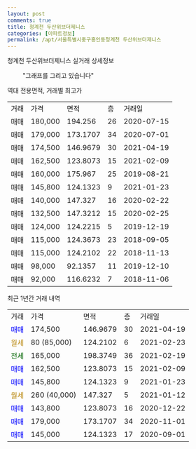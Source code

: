 ```yaml
---
layout: post
comments: true
title: 청계천 두산위브더제니스
categories: [아파트정보]
permalink: /apt/서울특별시중구흥인동청계천 두산위브더제니스
---
```


청계천 두산위브더제니스 실거래 상세정보

<script type="text/javascript">
  google.charts.load('current', {'packages':['line', 'corechart']});
  google.charts.setOnLoadCallback(drawChart);

  function drawChart() {
    var data = new google.visualization.DataTable();
    data.addColumn('date', '거래일');
    data.addColumn('number', "매매");
    data.addColumn('number', "전세");
    data.addColumn('number', "전매");

    data.addRows([[new Date(Date.parse("2021-04-19")), 174500, null, null], [new Date(Date.parse("2021-02-23")), null, null, null], [new Date(Date.parse("2021-02-19")), null, 165000, null], [new Date(Date.parse("2021-02-09")), 162500, null, null], [new Date(Date.parse("2021-01-23")), 145800, null, null], [new Date(Date.parse("2021-01-12")), null, null, null], [new Date(Date.parse("2020-12-22")), 143800, null, null], [new Date(Date.parse("2020-11-01")), 179000, null, null], [new Date(Date.parse("2020-09-01")), 145000, null, null]]);

    var options = {
      hAxis: {
        format: 'yyyy/MM/dd'
      },    
      lineWidth: 0,
      pointsVisible: true,    
      title: '최근 1년간 유형별 실거래가 분포',
      legend: { position: 'bottom' }
    };

    var formatter = new google.visualization.NumberFormat({pattern:'###,###'} );
    formatter.format(data, 1);
    formatter.format(data, 2);
    
    setTimeout(function() {
        var chart = new google.visualization.LineChart(document.getElementById('columnchart_material'));
        chart.draw(data, (options));
        document.getElementById('loading').style.display = 'none';
    }, 1000);
  }
</script>


<div id="loading" style="z-index:20; display: block; margin-left: 35px">"그래프를 그리고 있습니다"</div>
<div id="columnchart_material" style="width: 95%; margin-left: -35px; display: block"></div>

역대 전용면적, 거래별 최고가
<table class="sortable">
    <tr>
      <td>거래</td>
      <td>가격</td>
      <td>면적</td>
      <td>층</td>
      <td>거래일</td>
    </tr>
        <tr>
          <td>매매</td>
          <td>180,000</td>
          <td>194.256</td>
          <td>26</td>
          <td>2020-07-15</td>
        </tr>            <tr>
          <td>매매</td>
          <td>179,000</td>
          <td>173.1707</td>
          <td>34</td>
          <td>2020-07-01</td>
        </tr>            <tr>
          <td>매매</td>
          <td>174,500</td>
          <td>146.9679</td>
          <td>30</td>
          <td>2021-04-19</td>
        </tr>            <tr>
          <td>매매</td>
          <td>162,500</td>
          <td>123.8073</td>
          <td>15</td>
          <td>2021-02-09</td>
        </tr>            <tr>
          <td>매매</td>
          <td>160,000</td>
          <td>175.967</td>
          <td>25</td>
          <td>2019-08-21</td>
        </tr>            <tr>
          <td>매매</td>
          <td>145,800</td>
          <td>124.1323</td>
          <td>9</td>
          <td>2021-01-23</td>
        </tr>            <tr>
          <td>매매</td>
          <td>140,000</td>
          <td>147.327</td>
          <td>16</td>
          <td>2020-02-22</td>
        </tr>            <tr>
          <td>매매</td>
          <td>132,500</td>
          <td>147.3212</td>
          <td>15</td>
          <td>2020-02-25</td>
        </tr>            <tr>
          <td>매매</td>
          <td>124,000</td>
          <td>124.2215</td>
          <td>5</td>
          <td>2019-12-19</td>
        </tr>            <tr>
          <td>매매</td>
          <td>115,000</td>
          <td>124.3673</td>
          <td>23</td>
          <td>2018-09-05</td>
        </tr>            <tr>
          <td>매매</td>
          <td>115,000</td>
          <td>124.2102</td>
          <td>22</td>
          <td>2018-11-13</td>
        </tr>            <tr>
          <td>매매</td>
          <td>98,000</td>
          <td>92.1357</td>
          <td>11</td>
          <td>2019-12-10</td>
        </tr>            <tr>
          <td>매매</td>
          <td>92,000</td>
          <td>116.6232</td>
          <td>7</td>
          <td>2018-11-06</td>
        </tr>        
    
    
</table>

최근 1년간 거래 내역

<table class="sortable">
    <tr>
      <td>거래</td>
      <td>가격</td>
      <td>면적</td>
      <td>층</td>
      <td>거래일</td>
    </tr>
    <tr>
      <td><a style="color: blue">매매</a></td>
      <td>174,500</td>
      <td>146.9679</td>
      <td>30</td>
      <td>2021-04-19</td>
    </tr>          <tr>
      <td><a style="color: darkgoldenrod">월세</a></td>
      <td>80 (85,000)</td>
      <td>124.2102</td>
      <td>6</td>
      <td>2021-02-23</td>
    </tr>          <tr>
      <td><a style="color: darkgreen">전세</a></td>
      <td>165,000</td>
      <td>198.3749</td>
      <td>36</td>
      <td>2021-02-19</td>
    </tr>          <tr>
      <td><a style="color: blue">매매</a></td>
      <td>162,500</td>
      <td>123.8073</td>
      <td>15</td>
      <td>2021-02-09</td>
    </tr>          <tr>
      <td><a style="color: blue">매매</a></td>
      <td>145,800</td>
      <td>124.1323</td>
      <td>9</td>
      <td>2021-01-23</td>
    </tr>          <tr>
      <td><a style="color: darkgoldenrod">월세</a></td>
      <td>260 (40,000)</td>
      <td>147.327</td>
      <td>5</td>
      <td>2021-01-12</td>
    </tr>          <tr>
      <td><a style="color: blue">매매</a></td>
      <td>143,800</td>
      <td>123.8073</td>
      <td>16</td>
      <td>2020-12-22</td>
    </tr>          <tr>
      <td><a style="color: blue">매매</a></td>
      <td>179,000</td>
      <td>173.1707</td>
      <td>34</td>
      <td>2020-11-01</td>
    </tr>          <tr>
      <td><a style="color: blue">매매</a></td>
      <td>145,000</td>
      <td>124.1323</td>
      <td>17</td>
      <td>2020-09-01</td>
    </tr>      </table>

